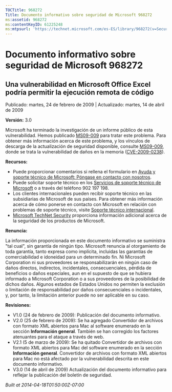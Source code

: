 ```yaml
---
TOCTitle: 968272
Title: Documento informativo sobre seguridad de Microsoft 968272
ms:assetid: 968272
ms:contentKeyID: 61225248
ms:mtpsurl: 'https://technet.microsoft.com/es-ES/library/968272(v=Security.10)'
---
```



Documento informativo sobre seguridad de Microsoft 968272
=========================================================

Una vulnerabilidad en Microsoft Office Excel podría permitir la ejecución remota de código
------------------------------------------------------------------------------------------

Publicado: martes, 24 de febrero de 2009 | Actualizado: martes, 14 de abril de 2009

**Versión:** 3.0

Microsoft ha terminado la investigación de un informe público de esta vulnerabilidad. Hemos publicado [MS09-009](http://technet.microsoft.com/security/bulletin/ms09-009) para tratar este problema. Para obtener más información acerca de este problema, y los vínculos de descarga de la actualización de seguridad disponible, consulte [MS09-009](http://technet.microsoft.com/security/bulletin/ms09-009), donde se trata la vulnerabilidad de daños en la memoria ([CVE-2009-0238](http://www.cve.mitre.org/cgi-bin/cvename.cgi?name=cve-2009-0238)).

**Recursos:**

-   Puede proporcionar comentarios si rellena el formulario en [Ayuda y soporte técnico de Microsoft: Póngase en contacto con nosotros](https://support.microsoft.com/common/survey.aspx?scid=sw;en;1257&amp;showpage=1&amp;ws=technet&amp;sd=tech).
-   Puede solicitar soporte técnico en los [Servicios de soporte técnico de Microsoft](http://support.microsoft.com/default.aspx?scid=fh;es-es;incidentsubmit) o a través del teléfono 902 197 198.
-   Los clientes internacionales pueden recibir soporte técnico en las subsidiarias de Microsoft de sus países. Para obtener más información acerca de cómo ponerse en contacto con Microsoft en relación con problemas de soporte técnico, visite [Soporte técnico internacional](http://go.microsoft.com/fwlink/?linkid=21155).
-   [Microsoft TechNet Security](http://go.microsoft.com/fwlink/?linkid=21132) proporciona información adicional acerca de la seguridad de los productos de Microsoft.

**Renuncia:**

La información proporcionada en este documento informativo se suministra "tal cual", sin garantía de ningún tipo. Microsoft renuncia al otorgamiento de toda garantía, tanto expresa como implícita, incluidas las garantías de comerciabilidad e idoneidad para un determinado fin. Ni Microsoft Corporation ni sus proveedores se responsabilizarán en ningún caso de daños directos, indirectos, incidentales, consecuenciales, pérdida de beneficios o daños especiales, aun en el supuesto de que se hubiera informado a Microsoft Corporation o a sus proveedores de la posibilidad de dichos daños. Algunos estados de Estados Unidos no permiten la exclusión o limitación de responsabilidad por daños consecuenciales o incidentales, y, por tanto, la limitación anterior puede no ser aplicable en su caso.

**Revisiones:**

-   V1.0 (24 de febrero de 2009): Publicación del documento informativo.
-   V2.0 (25 de febrero de 2009): Se ha agregado Convertidor de archivos con formato XML abiertos para Mac al software enumerado en la sección **Información general**. También se han corregido los factores atenuantes para el ataque a través de web.
-   V2.1 (5 de marzo de 2009): Se ha quitado Convertidor de archivos con formato XML abiertos para Mac del software enumerado en la sección **Información general**. Convertidor de archivos con formato XML abiertos para Mac no está afectado por la vulnerabilidad descrita en este documento informativo.
-   V3.0 (14 de abril de 2009) Actualización del documento informativo para reflejar la publicación del boletín de seguridad.

*Built at 2014-04-18T01:50:00Z-07:00*

